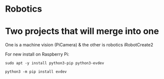 # Robotics

# Two projects that will merge into one
One is a machine vision (PiCamera) & the other is robotics iRobotCreate2

For new install on Raspberry Pi:

`sudo apt -y install python3-pip python3-evdev`

`python3 -m pip install evdev`
